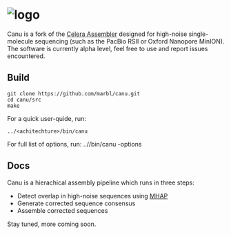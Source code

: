 # ![logo](https://raw.githubusercontent.com/marbl/canu/master/logo.jpg) 

Canu is a fork of the [Celera Assembler](http://wgs-assembler.sourceforge.net/wiki/index.php?title=Main_Page "Celera Assembler") designed for high-noise single-molecule sequencing (such as the PacBio RSII or Oxford Nanopore MinION). The software is currently alpha level, feel free to use and report issues encountered. 

## Build

    git clone https://github.com/marbl/canu.git
    cd canu/src
    make
    
For a quick user-quide, run:

    ../<achitechture>/bin/canu
    

For full list of options, run:
    ../<architecture>/bin/canu -options
    
## Docs
Canu is a hierachical assembly pipeline which runs in three steps:

* Detect overlap in high-noise sequences using [MHAP](https://github.com/marbl/MHAP "MHAP")
* Generate corrected sequence consensus
* Assemble corrected sequences

Stay tuned, more coming soon.
